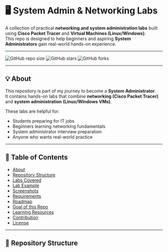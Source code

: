 # 🖥️ System Admin & Networking Labs

A collection of practical **networking and system administration labs** built using **Cisco Packet Tracer** and **Virtual Machines (Linux/Windows)**.  
This repo is designed to help beginners and aspiring **System Administrators** gain real-world hands-on experience.  

---

![GitHub repo size](https://img.shields.io/github/repo-size/your-username/system-admin-networking-labs)
![GitHub stars](https://img.shields.io/github/stars/your-username/system-admin-networking-labs?style=social)
![GitHub forks](https://img.shields.io/github/forks/your-username/system-admin-networking-labs?style=social)

---

## 💡 About
This repository is part of my journey to become a **System Administrator**.  
It contains hands-on labs that combine **networking (Cisco Packet Tracer)** and **system administration (Linux/Windows VMs)**.  

These labs are helpful for:
- Students preparing for IT jobs  
- Beginners learning networking fundamentals  
- System administrator interview preparation  
- Anyone who wants real-world practice  

---

## 📖 Table of Contents
- [About](#-about)  
- [Repository Structure](#-repository-structure)  
- [Labs Covered](#-labs-covered)  
- [Lab Example](#-lab-example-router-config-2-pcs)  
- [Screenshots](#-screenshots)  
- [Requirements](#-requirements)  
- [Roadmap](#-roadmap)  
- [Goal of this Repo](#-goal-of-this-repo)  
- [Learning Resources](#-learning-resources)  
- [Contribution](#-contribution)  
- [License](#-license)  

---

## 📂 Repository Structure
